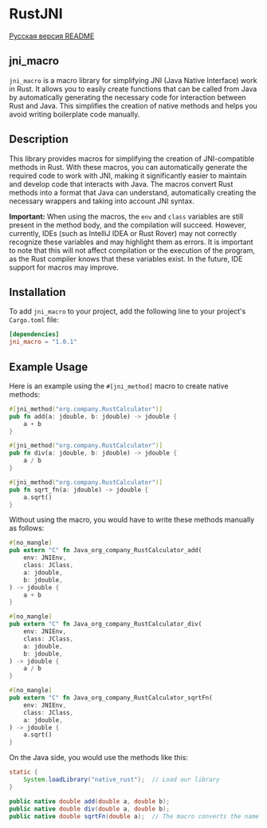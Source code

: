 # RustJNI

[Русская версия README](https://github.com/Werckut/RustJNI/wiki/RU)

## jni_macro

`jni_macro` is a macro library for simplifying JNI (Java Native Interface) work in Rust. It allows you to easily create functions that can be called from Java by automatically generating the necessary code for interaction between Rust and Java. This simplifies the creation of native methods and helps you avoid writing boilerplate code manually.

## Description

This library provides macros for simplifying the creation of JNI-compatible methods in Rust. With these macros, you can automatically generate the required code to work with JNI, making it significantly easier to maintain and develop code that interacts with Java. The macros convert Rust methods into a format that Java can understand, automatically creating the necessary wrappers and taking into account JNI syntax.

**Important:** When using the macros, the `env` and `class` variables are still present in the method body, and the compilation will succeed. However, currently, IDEs (such as IntelliJ IDEA or Rust Rover) may not correctly recognize these variables and may highlight them as errors. It is important to note that this will not affect compilation or the execution of the program, as the Rust compiler knows that these variables exist. In the future, IDE support for macros may improve.

## Installation

To add `jni_macro` to your project, add the following line to your project's `Cargo.toml` file:

```toml
[dependencies]
jni_macro = "1.0.1"
```

## Example Usage
Here is an example using the `#[jni_method]` macro to create native methods:

```rust
#[jni_method("org.company.RustCalculator")]
pub fn add(a: jdouble, b: jdouble) -> jdouble {
    a + b
}

#[jni_method("org.company.RustCalculator")]
pub fn div(a: jdouble, b: jdouble) -> jdouble {
    a / b
}

#[jni_method("org.company.RustCalculator")]
pub fn sqrt_fn(a: jdouble) -> jdouble {
    a.sqrt()
}
```

Without using the macro, you would have to write these methods manually as follows:

```rust
#[no_mangle]
pub extern "C" fn Java_org_company_RustCalculator_add(
    env: JNIEnv,
    class: JClass,
    a: jdouble,
    b: jdouble,
) -> jdouble {
    a + b
}

#[no_mangle]
pub extern "C" fn Java_org_company_RustCalculator_div(
    env: JNIEnv,
    class: JClass,
    a: jdouble,
    b: jdouble,
) -> jdouble {
    a / b
}

#[no_mangle]
pub extern "C" fn Java_org_company_RustCalculator_sqrtFn(
    env: JNIEnv,
    class: JClass,
    a: jdouble,
) -> jdouble {
    a.sqrt()
}
```

On the Java side, you would use the methods like this:

```java
static {
    System.loadLibrary("native_rust");  // Load our library
}

public native double add(double a, double b);
public native double div(double a, double b);
public native double sqrtFn(double a);  // The macro converts the name from snake_case to camelCase
```
